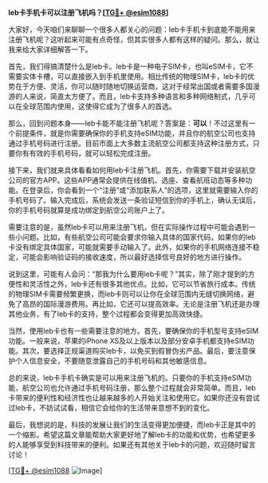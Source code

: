 **leb卡手机卡可以注册飞机吗？[[TG💪+ @esim1088](https://t.me/s/esim1088)]**

大家好，今天咱们来聊聊一个很多人都关心的问题：leb卡手机卡到底能不能用来注册飞机呢？这听起来可能有点奇怪，但其实很多人都有这样的疑问。那么，就让我来给大家详细解答一下。

首先，我们得搞清楚什么是leb卡。leb卡是一种电子SIM卡，也叫eSIM卡，它不需要实体卡槽，可以直接嵌入到手机里使用。相比传统的物理SIM卡，leb卡的优势在于方便、灵活，你可以随时随地切换运营商，这对于经常出国或者需要多国漫游的人来说，简直太方便了。而且，leb卡支持多种语言和多种网络制式，几乎可以在全球范围内使用，这使得它成为了很多人的首选。

那么，回到问题本身——leb卡能不能注册飞机呢？答案是：**可以**！不过这里有一个前提条件，就是你需要确保你的手机支持eSIM功能，并且你的航空公司也支持通过手机号码进行注册。目前市面上大多数主流航空公司都支持这种注册方式，只要你有有效的手机号码，就可以轻松完成注册。

接下来，我们就来具体看看如何用leb卡注册飞机。首先，你需要下载并安装航空公司的官方APP。这些APP通常会提供在线值机、选座、查看航班动态等多种功能。在登录后，你会看到一个“注册”或“添加联系人”的选项，这里就需要输入你的手机号码了。输入完成后，系统会发送一条验证短信到你的手机上，确认无误后，你的手机号码就算是成功绑定到航空公司账户上了。

需要注意的是，虽然leb卡可以用来注册飞机，但在实际操作过程中可能会遇到一些小问题。比如，有些航空公司可能会要求你输入具体的国家代码，如果你的leb卡没有绑定具体国家，可能就需要手动输入了。此外，如果你的手机网络连接不稳定，可能会影响验证码的接收速度，所以最好选择信号良好的地方进行操作。

说到这里，可能有人会问：“那我为什么要用leb卡呢？”其实，除了刚才提到的方便性和灵活性之外，leb卡还有很多其他优点。比如，它可以节省旅行成本。传统的物理SIM卡需要频繁更换，而leb卡则可以让你在全球范围内无缝切换网络，避免了高昂的国际漫游费用。再比如，它还可以提高效率。无论是注册飞机还是办理其他业务，有了leb卡的支持，整个过程都会变得更加高效快捷。

当然，使用leb卡也有一些需要注意的地方。首先，要确保你的手机型号支持eSIM功能。一般来说，苹果的iPhone XS及以上版本以及部分安卓手机都支持eSIM功能。其次，要选择正规渠道购买leb卡，以免买到假冒伪劣产品。最后，要注意保护个人信息安全，不要随意泄露自己的手机号码和其他敏感信息。

总的来说，leb卡手机卡确实是可以用来注册飞机的。只要你的手机支持eSIM功能，航空公司也允许通过手机号码注册，那么整个过程就会非常简单。而且，leb卡带来的便利性和经济性也让越来越多的人开始关注和使用它。如果你还没有尝试过leb卡，不妨试试看，相信它会给你的生活带来意想不到的变化。

最后，我想说的是，科技的发展让我们的生活变得更加便捷，而leb卡正是其中的一个缩影。希望这篇文章能帮助大家更好地了解leb卡的功能和优势，也希望更多的人能够享受到科技带来的便利。如果还有其他关于leb卡的问题，欢迎随时留言讨论！

[[TG💪+ @esim1088](https://t.me/s/esim1088) ![Image](https://i.postimg.cc/4NQfJmqS/Snipaste-2025-05-13-00-14-12.png)]